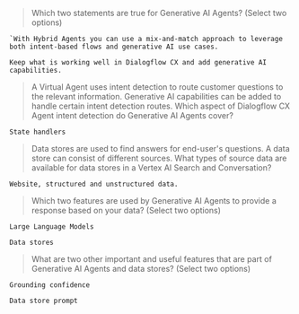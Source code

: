 >Which two statements are true for Generative AI Agents? (Select two options)
```
`With Hybrid Agents you can use a mix-and-match approach to leverage both intent-based flows and generative AI use cases.
```
```
Keep what is working well in Dialogflow CX and add generative AI capabilities.
```

>A Virtual Agent uses intent detection to route customer questions to the relevant information. Generative AI capabilities can be added to handle certain intent detection routes. Which aspect of Dialogflow CX Agent intent detection do Generative AI Agents cover?
```
State handlers
```

>Data stores are used to find answers for end-user's questions. A data store can consist of different sources. What types of source data are available for data stores in a Vertex AI Search and Conversation?
```
Website, structured and unstructured data.
```

>Which two features are used by Generative AI Agents to provide a response based on your data? (Select two options)
```
Large Language Models
```
```
Data stores
```

>What are two other important and useful features that are part of Generative AI Agents and data stores? (Select two options)
```
Grounding confidence
```
```
Data store prompt
```
